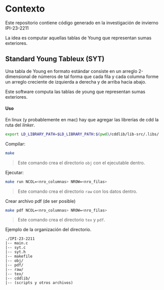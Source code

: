 # Contexto

Este repositorio contiene código generado
en la investigación de invierno IPI-23-2211

La idea es computar aquellas tablas de Young que
representan sumas exteriores.

## Standard Young Tableux (SYT)

Una tabla de Young en formato estándar consiste en
un arreglo 2-dimensional de números
de tal forma que cada fila y cada columna forme un
arreglo creciente de izquierda a derecha y de arriba
hacia abajo.

Este software computa las tablas de young que representan
sumas exteriores.

#### Uso

En linux (y probablemente en mac) hay que agregar las librerías
de cdd la ruta del _linker_.
```sh
export LD_LIBRARY_PATH=$LD_LIBRARY_PATH:$(pwd)/cddlib/lib-src/.libs/ 
```

Compilar:
```sh
make
```
> Este comando crea el directorio `obj` con el ejecutable dentro.

Ejecutar:
```sh
make run NCOL=<nro_columnas> NROW=<nro_filas>
```
> Este comando crea el directorio `raw` con los datos dentro.

Crear archivo pdf (de ser posible)
```sh
make pdf NCOL=<nro_columnas> NROW=<nro_filas>
```
> Este comando crea el directorio `tex` y `pdf`.

Ejemplo de la organización del directorio.
```
./IPI-23-2211
|-- main.c
|-- syt.c
|-- syt.h
|-- makefile
|-- obj/
|-- pdf/
|-- raw/
|-- tex/
|-- cddlib/
|-- (scripts y otros archivos) 
```

